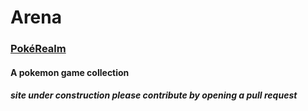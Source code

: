 # Arena
### <a href="https://pokerealm.github.io" target="blank">PokéRealm</a>
#### A pokemon game collection
##### site under construction please contribute by opening a pull request
